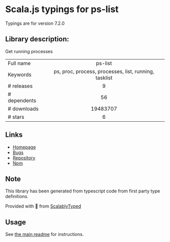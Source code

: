 
# Scala.js typings for ps-list

Typings are for version 7.2.0

## Library description:
Get running processes

|                    |                 |
| ------------------ | :-------------: |
| Full name          | ps-list |
| Keywords           | ps, proc, process, processes, list, running, tasklist |
| # releases         | 9 |
| # dependents       | 56 |
| # downloads        | 19483707 |
| # stars            | 6 |

## Links
- [Homepage](https://github.com/sindresorhus/ps-list#readme)
- [Bugs](https://github.com/sindresorhus/ps-list/issues)
- [Repository](https://github.com/sindresorhus/ps-list)
- [Npm](https://www.npmjs.com/package/ps-list)
    


## Note
This library has been generated from typescript code from first party type definitions.

Provided with :purple_heart: from [ScalablyTyped](https://github.com/oyvindberg/ScalablyTyped)

## Usage
See [the main readme](../../readme.md) for instructions.


